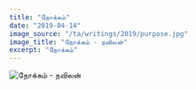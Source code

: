 ```yaml
---
title: "நோக்கம்"
date: "2019-04-14"
image_source: "/ta/writings/2019/purpose.jpg"
image_title: "நோக்கம் - நவிலன்"
excerpt: "நோக்கம்"
---
```


<!--more-->

![நோக்கம் - நவிலன்](/ta/writings/2019/purpose.jpg)